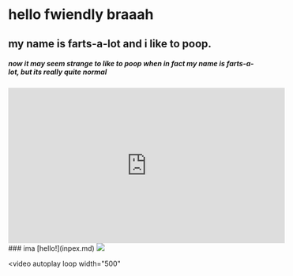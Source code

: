 # hello fwiendly braaah
## my name is farts-a-lot and i like to poop.
##### now it may seem strange to like to poop when in fact my name is farts-a-lot, but its really quite normal
<iframe width="560" height="315" src="https://www.youtube.com/embed/fAj48LJCRrw" title="YouTube video player" frameborder="0" allow="accelerometer; autoplay; clipboard-write; encrypted-media; gyroscope; picture-in-picture; web-share" allowfullscreen></iframe>
### ima
[hello!](inpex.md)


<img src="https://user-images.githubusercontent.com/132719464/236586035-e6a659ed-e78f-4f2f-9c87-61e685a76210.jpeg" />

<video autoplay loop width="500" <source src="https://www.youtube.com/embed/fAj48LJCRrw"> </video>

